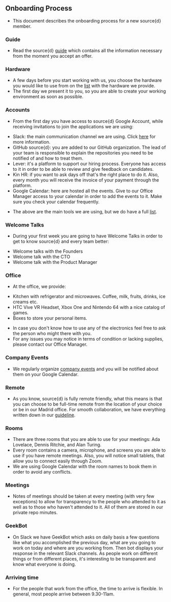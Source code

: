 
## Onboarding Process

- This document describes the onboarding process for a new source{d} member.

### Guide 

- Read the source{d} [guide](https://github.com/src-d/guide) which contains all the information necessary from the moment you accept an offer. 

### Hardware

- A few days before you start working with us, you choose the hardware you would like to use from on the [list](https://github.com/src-d/guide/blob/master/general/available_hardware.md) with the hardware we provide. 
- The first day we present it to you, so you are able to create your working environment as soon as possible.

### Accounts 

- From the first day you have access to source{d} Google Account, while receiving invitations to join the applications we are using:
* Slack: the main communication channel we are using. Click [here](https://github.com/src-d/guide/blob/master/communication/slack_channels.md) for more information. 
* GitHub source{d}: you are added to our GitHub organization. The lead of your team is responsible to explain the repositories you need to be notified of and how to treat them.
* Lever: it's a platform to support our hiring process. Everyone has access to it in order to be able to review and give feedback on candidates. 
* Kin HR: if you want to ask days off that's the right place to do it. Also, every month you will receive the invoice of your payment through the platform. 
* Google Calendar: here are hosted all the events. Give to our Office Manager access to your calendar in order to add the events to it. Make sure you check your calendar frequently. 

- The above are the main tools we are using, but we do have a full [list](https://github.com/src-d/guide/blob/master/general/tools.md).

### Welcome Talks 

- During your first week you are going to have Welcome Talks in order to get to know source{d} and every team better:
* Welcome talks with the Founders
* Welcome talk with the CTO
* Welcome talk with the Product Manager

### Office

- At the office, we provide:

* Kitchen with refrigerator and microwaves. Coffee, milk, fruits, drinks, ice creams etc.
* HTC Vive VR Headset, Xbox One and Nintendo 64 with a nice catalog of games. 
* Boxes to store your personal items.

- In case you don't know how to use any of the electronics feel free to ask the person who might there with you. 
- For any issues you may notice in terms of condition or lacking supplies, please contact our Office Manager.

### Company Events

- We regularly organize [company events](https://github.com/src-d/guide/blob/master/office/company_events.md) and you will be notified about them on your Google Calendar. 

### Remote 

- As you know, source{d} is fully remote friendly, what this means is that you can choose to be full-time remote from the location of your choice or be in our Madrid office. For smooth collaboration, we have everything written down in our [guideline](https://github.com/src-d/guide/blob/master/remote/remote_guidelines.md).

### Rooms 

- There are three rooms that you are able to use for your meetings: Ada Lovelace, Dennis Ritchie, and Alan Turing. 
- Every room contains a camera, microphone, and screens you are able to use if you have remote meetings. Also, you will notice small tablets, that allow you to connect easily through Zoom. 
- We are using Google Calendar with the room names to book them in order to avoid any conflicts. 

### Meetings

- Notes of meetings should be taken at every meeting (with very few exceptions) to allow for transparency to the people who attended to it as well as to those who haven't attended to it. All of them are stored in our private repo minutes. 

### GeekBot

- On Slack we have GeekBot which asks on daily basis a few questions like what you accomplished the previous day, what are you going to work on today and where are you working from. Then bot displays your response in the relevant Slack channels. As people work on different things or from different places, it's interesting to be transparent and know what everyone is doing. 

### Arriving time 

- For the people that work from the office, the time to arrive is flexible. In general, most people arrive between 9.30-11am. 
